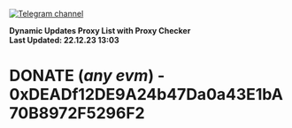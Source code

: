 [![Telegram channel](https://img.shields.io/endpoint?url=https://runkit.io/damiankrawczyk/telegram-badge/branches/master?url=https://t.me/n4z4v0d)](https://t.me/n4z4v0d) 

**Dynamic Updates Proxy List with Proxy Checker**  
**Last Updated: 22.12.23 13:03**

# DONATE (_any evm_) - 0xDEADf12DE9A24b47Da0a43E1bA70B8972F5296F2
